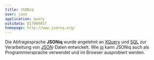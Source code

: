 ```yaml
---
title: JSONiq
over: json
application: query
wikidata: Q17060857
homepage: http://www.jsoniq.org/
---
```


Die Abfragesprache **JSONiq** wurde angelehnt an [XQuery](xquery) und [SQL](../sql) zur Verarbeitung von [JSON](../json)-Daten entwickelt. Wie [jq](jq) kann JSONiq auch als Programmiersprache verwendet und im Browser ausprobiert werden.
